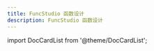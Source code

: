 ```yaml
---
title: FuncStudio 函数设计
description: FuncStudio 函数设计
---
```


import DocCardList from '@theme/DocCardList';

<DocCardList />